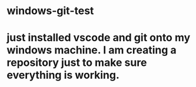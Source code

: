 # windows-git-test

# just installed vscode and git onto my windows machine. I am creating a repository just to make sure everything is working. 